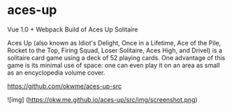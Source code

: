 # aces-up
Vue 1.0 + Webpack Build of Aces Up Solitaire

Aces Up (also known as Idiot's Delight, Once in a Lifetime, Ace of the Pile, Rocket to the Top, Firing Squad, Loser Solitaire, Aces High, and Drivel) is a solitaire card game using a deck of 52 playing cards. One advantage of this game is its minimal use of space: one can even play it on an area as small as an encyclopedia volume cover.

https://github.com/okwme/aces-up-src

![img] (https://okw.me.github.io/aces-up/src/img/screenshot.png)
